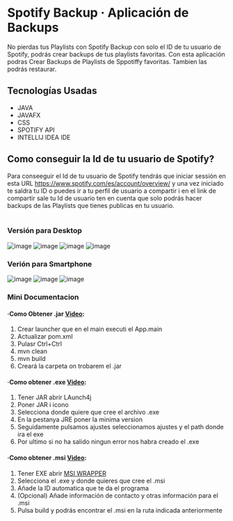 # Spotify Backup · Aplicación de Backups
No pierdas tus Playlists con Spotify Backup con solo el ID de tu usuario de Spotify, podrás crear backups de tus playlists favoritas.
Con esta aplicación podras Crear Backups de Playlists de Sppotiffy favoritas. Tambien las podrás restaurar.

## Tecnologías Usadas
  - JAVA
  - JAVAFX
  - CSS
  - SPOTIFY API
  - INTELLIJ IDEA IDE


## Como conseguir la Id de tu usuario de Spotify?
Para conseeguir el Id de tu usuario de Spotify tendrás que iniciar sessión en esta URL https://www.spotify.com/es/account/overview/ y una vez
iniciado te saldra tu ID o puedes ir a tu perfil de usuario a compartir i en el link de compartir sale tu Id de usuario
ten en cuenta que solo podrás hacer backups de las Playlists que tienes publicas en tu usuario.
<br /><br />
### Versión para Desktop
![image](https://github.com/IGprojects/Spotify-Backup-App/blob/main/Assets/Captura1.png)
![image](https://github.com/IGprojects/Spotify-Backup-App/blob/main/Assets/Captura2.png)
![image](https://github.com/IGprojects/Spotify-Backup-App/blob/main/Assets/Captura3.png)
![image](https://github.com/IGprojects/Spotify-Backup-App/blob/main/Assets/Captura4.png)


### Verión para Smartphone
![image](https://github.com/IGprojects/Spotify-Backup-App/blob/main/Assets/Captura5.png)
![image](https://github.com/IGprojects/Spotify-Backup-App/blob/main/Assets/Captura6.png)
![image](https://github.com/IGprojects/Spotify-Backup-App/blob/main/Assets/Captura7.png)


### Mini Documentacion

#### ·Como Obtener .jar <a href="https://www.youtube.com/watch?v=EyYb0GmtEX4">Video</a>:
<ol>
<li>Crear launcher que en el main executi el App.main</li>
<li>Actualizar pom.xml</li>
<li>Pulasr Ctrl+Ctrl </li>
<li>mvn clean</li>
<li>mvn build</li>
<li>Creará la carpeta <Target> on trobarem el .jar</li>
</ol>

#### ·Como obtener .exe <a href="https://www.youtube.com/watch?v=NRptmWyrvvo">Video</a>:
<ol>
<li>Tener JAR abrir LAunch4j</li>
<li>Poner JAR i icono</li>
<li>Selecciona donde quiere que cree el archivo .exe</li>
<li>En la pestanya JRE poner la minima version</li>
<li>Seguidamente pulsamos ajustes seleccionamos ajustes y el path donde ira el exe</li>
<li>Por ultimo si no ha salido ningun error nos habra creado el .exe</li>
</ol>

#### ·Como obtener .msi <a href="https://www.youtube.com/watch?v=LIk0Z0THuGQ">Video</a>:
<ol>
<li>Tener EXE abrir <a href="https://www.mediafire.com/file/sjhfgeow8pykuqw/MSI_Wrapper_10_0_51_0.msi/file">MSI WRAPPER</a></li>
<li>Selecciona el .exe y donde quieres que cree el .msi</li>
<li>Añade la ID automatica que te da el programa</li>
<li>(Opcional) Añade información de contacto y otras información para el .msi</li>
<li>Pulsa build y podrás encontrar el .msi en la ruta indicada anteriormente</li>
</ol>


